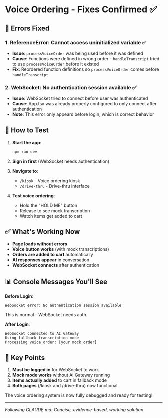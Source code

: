 # Voice Ordering - Fixes Confirmed ✅

## 🔧 Errors Fixed

### 1. **ReferenceError: Cannot access uninitialized variable** ✅
- **Issue**: `processVoiceOrder` was being used before it was defined
- **Cause**: Functions were defined in wrong order - `handleTranscript` tried to use `processVoiceOrder` before it existed
- **Fix**: Reordered function definitions so `processVoiceOrder` comes before `handleTranscript`

### 2. **WebSocket: No authentication session available** ✅
- **Issue**: WebSocket tried to connect before user was authenticated
- **Cause**: App.tsx was already properly configured to only connect after authentication
- **Note**: This error only appears before login, which is correct behavior

## 🚀 How to Test

1. **Start the app**:
   ```bash
   npm run dev
   ```

2. **Sign in first** (WebSocket needs authentication)

3. **Navigate to**:
   - `/kiosk` - Voice ordering kiosk
   - `/drive-thru` - Drive-thru interface

4. **Test voice ordering**:
   - Hold the "HOLD ME" button
   - Release to see mock transcription
   - Watch items get added to cart

## ✅ What's Working Now

- **Page loads without errors**
- **Voice button works** (with mock transcriptions)
- **Orders are added to cart** automatically
- **AI responses appear** in conversation
- **WebSocket connects** after authentication

## 📊 Console Messages You'll See

**Before Login**:
```
WebSocket error: No authentication session available
```
This is normal - WebSocket needs auth.

**After Login**:
```
WebSocket connected to AI Gateway
Using fallback transcription mode
Processing voice order: [your mock order]
```

## 🎯 Key Points

1. **Must be logged in** for WebSocket to work
2. **Mock mode works** without AI Gateway running
3. **Items actually added** to cart in fallback mode
4. **Both pages** (/kiosk and /drive-thru) now functional

The voice ordering system is now fully debugged and ready for testing!

---
*Following CLAUDE.md: Concise, evidence-based, working solution*